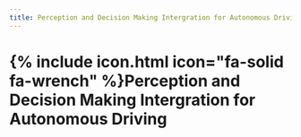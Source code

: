 ```yaml
---
title: Perception and Decision Making Intergration for Autonomous Driving
---
```


# {% include icon.html icon="fa-solid fa-wrench" %}Perception and Decision Making Intergration for Autonomous Driving
